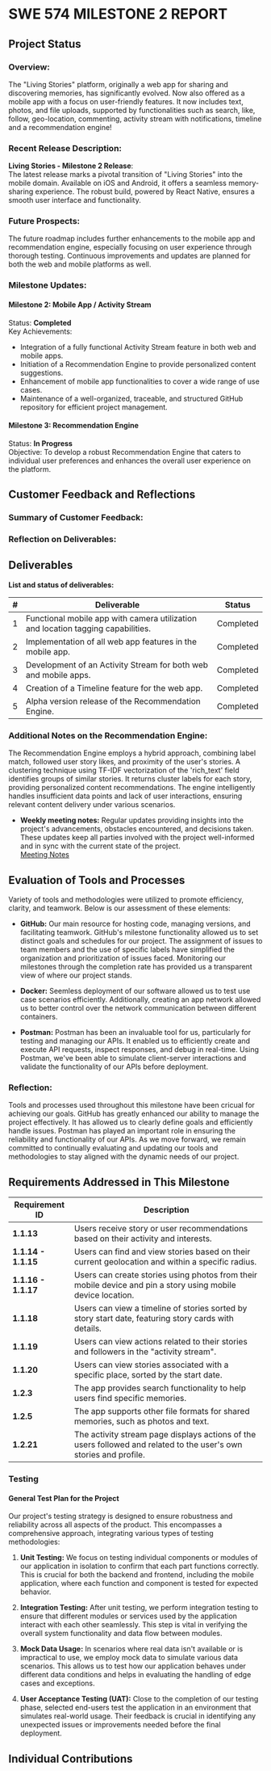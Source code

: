 
# SWE 574 MILESTONE 2 REPORT

## Project Status

### Overview:
The "Living Stories" platform, originally a web app for sharing and discovering memories, has significantly evolved. Now also offered as a mobile app with a focus on user-friendly features. It now includes text, photos, and file uploads, supported by functionalities such as search, like, follow, geo-location, commenting, activity stream with notifications, timeline and a recommendation engine!

### Recent Release Description:
**Living Stories - Milestone 2 Release**:<br>
The latest release marks a pivotal transition of "Living Stories" into the mobile domain. Available on iOS and Android, it offers a seamless memory-sharing experience. The robust build, powered by React Native, ensures a smooth user interface and functionality.

### Future Prospects:
The future roadmap includes further enhancements to the mobile app and recommendation engine, especially focusing on user experience through thorough testing. Continuous improvements and updates are planned for both the web and mobile platforms as well.

### Milestone Updates:
#### Milestone 2: **Mobile App / Activity Stream**
Status: **Completed**<br>
Key Achievements:
- Integration of a fully functional Activity Stream feature in both web and mobile apps.
- Initiation of a Recommendation Engine to provide personalized content suggestions.
- Enhancement of mobile app functionalities to cover a wide range of use cases.
- Maintenance of a well-organized, traceable, and structured GitHub repository for efficient project management.

#### Milestone 3: **Recommendation Engine**
Status: **In Progress**<br>
Objective: To develop a robust Recommendation Engine that caters to individual user preferences and enhances the overall user experience on the platform.

## Customer Feedback and Reflections

### Summary of Customer Feedback:


### Reflection on Deliverables:


## Deliverables

**List and status of deliverables:**

| #   | Deliverable                                                     | Status     |
|-----|-----------------------------------------------------------------|------------|
| 1   | Functional mobile app with camera utilization and location tagging capabilities. | Completed |
| 2   | Implementation of all web app features in the mobile app.       | Completed |
| 3   | Development of an Activity Stream for both web and mobile apps. | Completed |
| 4   | Creation of a Timeline feature for the web app.                 | Completed |
| 5   | Alpha version release of the Recommendation Engine.             | Completed |

### Additional Notes on the Recommendation Engine:
The Recommendation Engine employs a hybrid approach, combining label match, followed user story likes, and proximity of the user's stories. A clustering technique using TF-IDF vectorization of the 'rich_text' field identifies groups of similar stories. It returns cluster labels for each story, providing personalized content recommendations. The engine intelligently handles insufficient data points and lack of user interactions, ensuring relevant content delivery under various scenarios.

- **Weekly meeting notes:** Regular updates providing insights into the project's advancements, obstacles encountered, and decisions taken. These updates keep all parties involved with the project well-informed and in sync with the current state of the project.<br>
[Meeting Notes](https://github.com/SWE574-G3/Living-Stories-App/wiki/Meeting-Notes)

## Evaluation of Tools and Processes
Variety of tools and methodologies were utilized to promote efficiency, clarity, and teamwork. Below is our assessment of these elements:

- **GitHub:** Our main resource for hosting code, managing versions, and facilitating teamwork. GitHub's milestone functionality allowed us to set distinct goals and schedules for our project. The assignment of issues to team members and the use of specific labels have simplified the organization and prioritization of issues faced. Monitoring our milestones through the completion rate has provided us a transparent view of where our project stands.

- **Docker:** Seemless deployment of our software allowed us to test use case scenarios efficiently. Additionally, 
creating an app network allowed us to better control over the network communication between different containers.

- **Postman:** Postman has been an invaluable tool for us, particularly for testing and managing our APIs. It enabled us to efficiently create and execute API requests, inspect responses, and debug in real-time. Using Postman, we've been able to simulate client-server interactions and validate the functionality of our APIs before deployment.

### Reflection:
Tools and processes used throughout this milestone have been cricual for achieving our goals. GitHub has greatly enhanced our ability to manage the project effectively. It has allowed us to clearly define goals and efficiently handle issues. Postman has played an important role in ensuring the reliability and functionality of our APIs. As we move forward, we remain committed to continually evaluating and updating our tools and methodologies to stay aligned with the dynamic needs of our project.

## Requirements Addressed in This Milestone

| Requirement ID | Description                                                                                                  |
|----------------|--------------------------------------------------------------------------------------------------------------|
| **1.1.13**     | Users receive story or user recommendations based on their activity and interests.                           |
| **1.1.14 - 1.1.15** | Users can find and view stories based on their current geolocation and within a specific radius.    |
| **1.1.16 - 1.1.17** | Users can create stories using photos from their mobile device and pin a story using mobile device location. |
| **1.1.18**     | Users can view a timeline of stories sorted by story start date, featuring story cards with details.         |
| **1.1.19**     | Users can view actions related to their stories and followers in the "activity stream".                       |
| **1.1.20**     | Users can view stories associated with a specific place, sorted by the start date.                           |
| **1.2.3**      | The app provides search functionality to help users find specific memories.                                  |
| **1.2.5**      | The app supports other file formats for shared memories, such as photos and text.                            |
| **1.2.21**     | The activity stream page displays actions of the users followed and related to the user's own stories and profile. |

### Testing

#### General Test Plan for the Project
Our project's testing strategy is designed to ensure robustness and reliability across all aspects of the product. This encompasses a comprehensive approach, integrating various types of testing methodologies:

1. **Unit Testing:** We focus on testing individual components or modules of our application in isolation to confirm that each part functions correctly. This is crucial for both the backend and frontend, including the mobile application, where each function and component is tested for expected behavior.

2. **Integration Testing:** After unit testing, we perform integration testing to ensure that different modules or services used by the application interact with each other seamlessly. This step is vital in verifying the overall system functionality and data flow between modules.

3. **Mock Data Usage:** In scenarios where real data isn't available or is impractical to use, we employ mock data to simulate various data scenarios. This allows us to test how our application behaves under different data conditions and helps in evaluating the handling of edge cases and exceptions.

4. **User Acceptance Testing (UAT):** Close to the completion of our testing phase, selected end-users test the application in an environment that simulates real-world usage. Their feedback is crucial in identifying any unexpected issues or improvements needed before the final deployment.


## Individual Contributions